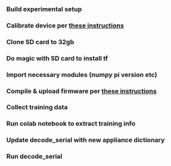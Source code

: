### Build experimental setup
### Calibrate device per [these instructions](https://learn.openenergymonitor.org/electricity-monitoring/ctac/calibration)
### Clone SD card to 32gb
### Do magic with SD card to install tf
### Import necessary modules (numpy pi version etc)
### Compile & upload firmware per [these instructions](https://github.com/quicksell-louis/EnergyMeter/blob/master/firmware/instructions.md) 
### Collect training data
### Run colab notebook to extract training info
### Update decode_serial with new appliance dictionary
### Run decode_serial
